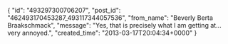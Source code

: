  {
   "id": "493297300706207",
   "post_id": "462493170453287_493117344057536",
   "from_name": "Beverly Berta Braakschmack",
   "message": "Yes, that is precisely what I am getting at... very annoyed.",
   "created_time": "2013-03-17T20:04:34+0000"
 }
